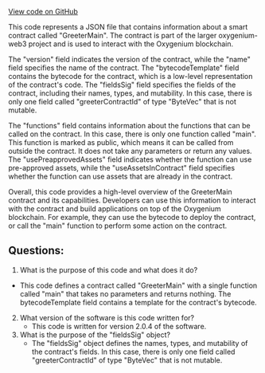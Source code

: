 [View code on GitHub](https://github.com/oxygenium/oxygenium-web3/packages/cli/templates/react/src/artifacts/greeter_main.ral.json)

This code represents a JSON file that contains information about a smart contract called "GreeterMain". The contract is part of the larger oxygenium-web3 project and is used to interact with the Oxygenium blockchain. 

The "version" field indicates the version of the contract, while the "name" field specifies the name of the contract. The "bytecodeTemplate" field contains the bytecode for the contract, which is a low-level representation of the contract's code. The "fieldsSig" field specifies the fields of the contract, including their names, types, and mutability. In this case, there is only one field called "greeterContractId" of type "ByteVec" that is not mutable.

The "functions" field contains information about the functions that can be called on the contract. In this case, there is only one function called "main". This function is marked as public, which means it can be called from outside the contract. It does not take any parameters or return any values. The "usePreapprovedAssets" field indicates whether the function can use pre-approved assets, while the "useAssetsInContract" field specifies whether the function can use assets that are already in the contract.

Overall, this code provides a high-level overview of the GreeterMain contract and its capabilities. Developers can use this information to interact with the contract and build applications on top of the Oxygenium blockchain. For example, they can use the bytecode to deploy the contract, or call the "main" function to perform some action on the contract.
## Questions: 
 1. What is the purpose of this code and what does it do?
   - This code defines a contract called "GreeterMain" with a single function called "main" that takes no parameters and returns nothing. The bytecodeTemplate field contains a template for the contract's bytecode.
2. What version of the software is this code written for?
   - This code is written for version 2.0.4 of the software.
3. What is the purpose of the "fieldsSig" object?
   - The "fieldsSig" object defines the names, types, and mutability of the contract's fields. In this case, there is only one field called "greeterContractId" of type "ByteVec" that is not mutable.